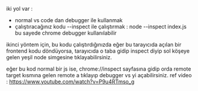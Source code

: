 
iki yol var : 

- normal vs code dan debugger ile kullanmak
- çalıştıracağınız kodu --inspect ile çalıştırmak : node --inspect index.js bu sayede chrome debugger kullanılabilir


ikinci yöntem için, bu kodu çalıştırdığınızda eğer bu tarayıcıda açılan bir frontend kodu döndüyorsa, tarayıcıda o taba gidip inspect diyip sol köşeye gelen yeşil node simgesine tıklayabilirsiniz.

eğer bu kod normal bir js ise, chrome://inspect sayfasına gidip orda remote target kısmına gelen remote a tıklayıp debugger vs yi açabilirsiniz.  ref video : https://www.youtube.com/watch?v=P9u4RTmso_g